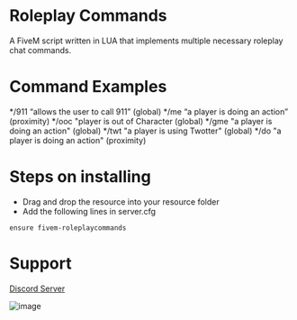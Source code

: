 # Roleplay Commands
A FiveM script written in LUA that implements multiple necessary roleplay chat commands.

# Command Examples
*/911 “allows the user to call 911” (global)
*/me “a player is doing an action” (proximity)
*/ooc "player is out of Character (global)
*/gme "a player is doing an action" (global)
*/twt "a player is using Twotter" (global)
*/do "a player is doing an action" (proximity)

# Steps on installing
* Drag and drop the resource into your resource folder
* Add the following lines in server.cfg
```
ensure fivem-roleplaycommands
```

# Support
[Discord Server](https://discord.gg/Y3X2FgjSXv)

![image](https://user-images.githubusercontent.com/75557986/129525661-0c626c9a-1c62-427b-acf5-5d6d6f6221aa.png)
